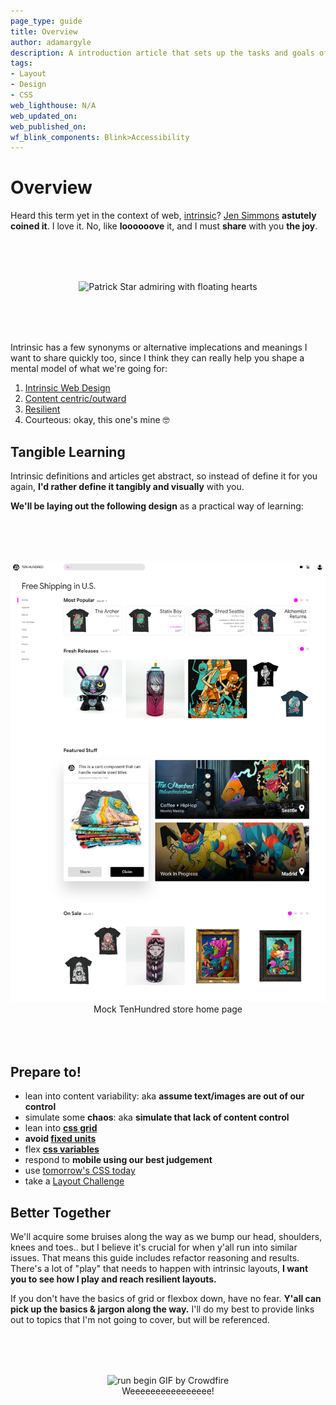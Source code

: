 ```yaml
---
page_type: guide
title: Overview
author: adamargyle
description: A introduction article that sets up the tasks and goals of the guide
tags:
- Layout
- Design
- CSS
web_lighthouse: N/A
web_updated_on:
web_published_on:
wf_blink_components: Blink>Accessibility
---
```


# Overview
Heard this term yet in the context of web, [intrinsic](https://adactio.com/journal/13671)? [Jen Simmons](https://shoptalkshow.com/episodes/328-jen-simmons-intrinsic-web-design/) **astutely coined it**. I love it. No, like **loooooove** it, and I must **share** with you **the joy**.

<figure style="text-align:center; margin: 5rem 0;">
  <img src="https://media3.giphy.com/media/26FLdmIp6wJr91JAI/giphy.gif?cid=3640f6095c9541ae7945334751d09c8b" alt="Patrick Star admiring with floating hearts">
</figure>

Intrinsic has a few synonyms or alternative implecations and meanings I want to share quickly too, since I think they can really help you shape a mental model of what we're going for:
1. [Intrinsic Web Design](https://twitter.com/jensimmons/status/980980521848127488?lang=en)
1. [Content centric/outward](http://bradfrost.com/blog/post/7-habits-of-highly-effective-media-queries/)
1. [Resilient](https://www.smashingmagazine.com/2017/03/resilient-web-design/)
1. Courteous: okay, this one's mine 🤓

## Tangible Learning
Intrinsic definitions and articles get abstract, so instead of define it for you again, **I'd rather define it tangibly and visually** with you.

**We'll be laying out the following design** as a practical way of learning:

<figure style="text-align:center; margin: 5rem 0;">
  <img src="home.png" alt="TenHundred store home page" class="screenshot">
  <figcaption>Mock TenHundred store home page</figcaption>
</figure>


## Prepare to!
- lean into content variability: aka **assume text/images are out of our control**
- simulate some **chaos**: aka **simulate that lack of content control**
- lean into **[css grid](https://css-tricks.com/snippets/css/complete-guide-grid/)**
- **avoid [fixed units](https://www.w3.org/TR/css-sizing-3/)**
- flex [**css variables**](https://www.smashingmagazine.com/2017/04/start-using-css-custom-properties/)
- respond to **mobile using our best judgement**
- use [tomorrow's CSS today](https://preset-env.cssdb.org)
- take a [Layout Challenge](#)


## Better Together
We'll acquire some bruises along the way as we bump our head, shoulders, knees and toes.. but I believe it's crucial for when y'all run into similar issues. That means this guide includes refactor reasoning and results. There's a lot of "play" that needs to happen with intrinsic layouts, **I want you to see how I play and reach resilient layouts.**

If you don't have the basics of grid or flexbox down, have no fear. **Y'all can pick up the basics & jargon along the way.** I'll do my best to provide links out to topics that I'm not going to cover, but will be referenced.

<figure style="text-align:center; margin: 5rem 0;">
  <img src="https://media3.giphy.com/media/l0IyjiXOXTX6Yemsg/giphy.gif?cid=3640f6095c9542263268556d73ffef90" alt="run begin GIF by Crowdfire">
  <figcaption>Weeeeeeeeeeeeeeee!</figcaption>
</figure>
